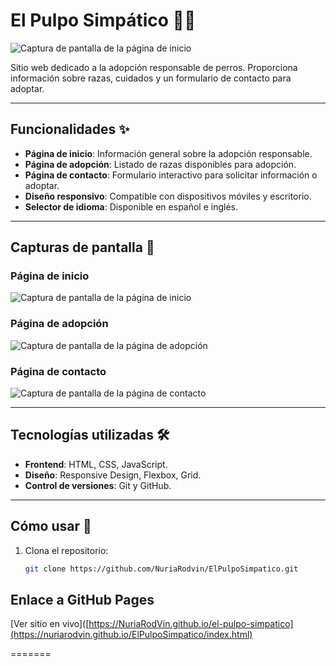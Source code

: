 # El Pulpo Simpático 🐙🐶

![Captura de pantalla de la página de inicio](img/inicio.png) <!-- Reemplaza con la ruta correcta de tu imagen -->

Sitio web dedicado a la adopción responsable de perros. Proporciona información sobre razas, cuidados y un formulario de contacto para adoptar.

---

## Funcionalidades ✨

- **Página de inicio**: Información general sobre la adopción responsable.
- **Página de adopción**: Listado de razas disponibles para adopción.
- **Página de contacto**: Formulario interactivo para solicitar información o adoptar.
- **Diseño responsivo**: Compatible con dispositivos móviles y escritorio.
- **Selector de idioma**: Disponible en español e inglés.

---

## Capturas de pantalla 📸

### Página de inicio
![Captura de pantalla de la página de inicio](img/inicio.png) <!-- Reemplaza con la ruta correcta de tu imagen -->

### Página de adopción
![Captura de pantalla de la página de adopción](img/adopcion.png) <!-- Reemplaza con la ruta correcta de tu imagen -->

### Página de contacto
![Captura de pantalla de la página de contacto](img/contacto.png) <!-- Reemplaza con la ruta correcta de tu imagen -->

---

## Tecnologías utilizadas 🛠️

- **Frontend**: HTML, CSS, JavaScript.
- **Diseño**: Responsive Design, Flexbox, Grid.
- **Control de versiones**: Git y GitHub.

---

## Cómo usar 🚀

1. Clona el repositorio:
   ```bash
   git clone https://github.com/NuriaRodvin/ElPulpoSimpatico.git


## Enlace a GitHub Pages
[Ver sitio en vivo]([https://NuriaRodVin.github.io/el-pulpo-simpatico](https://nuriarodvin.github.io/ElPulpoSimpatico/index.html) 

=======

